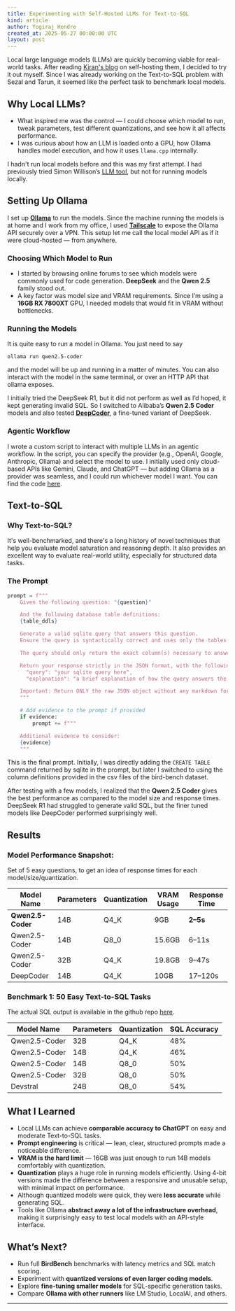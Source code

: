 ```yaml
---
title: Experimenting with Self-Hosted LLMs for Text-to-SQL
kind: article
author: Yogiraj Hendre
created_at: 2025-05-27 00:00:00 UTC
layout: post
---
```

Local large language models (LLMs) are quickly becoming viable for real-world tasks. After reading [Kiran's blog](https://blog.nilenso.com/blog/2025/05/06/local-llm-setup/) on self-hosting them, I decided to try it out myself. Since I was already working on the Text-to-SQL problem with Sezal and Tarun, it seemed like the perfect task to benchmark local models.

## Why Local LLMs?

- What inspired me was the control — I could choose which model to run, tweak parameters, test different quantizations, and see how it all affects performance.
- I was curious about how an LLM is loaded onto a GPU, how Ollama handles model execution, and how it uses `llama.cpp` internally.

I hadn't run local models before and this was my first attempt. I had previously tried Simon Willison’s [LLM tool](https://github.com/simonw/llm), but not for running models locally.

## Setting Up Ollama

I set up [**Ollama**](https://ollama.com/) to run the models. Since the machine running the models is at home and I work from my office, I used [**Tailscale**](https://tailscale.com/) to expose the Ollama API securely over a VPN. This setup let me call the local model API as if it were cloud-hosted — from anywhere.

### Choosing Which Model to Run

- I started by browsing online forums to see which models were commonly used for code generation. **DeepSeek** and the **Qwen 2.5** family stood out.
- A key factor was model size and VRAM requirements. Since I’m using a **16GB RX 7800XT** GPU, I needed models that would fit in VRAM without bottlenecks.

### Running the Models

It is quite easy to run a model in Ollama. You just need to say
```
ollama run qwen2.5-coder
```
and the model will be up and running in a matter of minutes. You can also interact with the model in the same terminal, or over an HTTP API that ollama exposes. 

I initially tried the DeepSeek R1, but it did not perform as well as I’d hoped, it kept generating invalid SQL. So I switched to Alibaba’s **Qwen 2.5 Coder** models and also tested [**DeepCoder**](https://www.together.ai/blog/deepcoder), a fine-tuned variant of DeepSeek.

### Agentic Workflow

I wrote a custom script to interact with multiple LLMs in an agentic workflow. In the script, you can specify the provider (e.g., OpenAI, Google, Anthropic, Ollama) and select the model to use. I initially used only cloud-based APIs like Gemini, Claude, and ChatGPT — but adding Ollama as a provider was seamless, and I could run whichever model I want. You can find the code [here](https://github.com/nilenso/agentic-sql-generator).

## Text-to-SQL

### Why Text-to-SQL?

It's well-benchmarked, and there's a long history of novel techniques that help you evaluate model saturation and reasoning depth. It also provides an excellent way to evaluate real-world utility, especially for structured data tasks.

### The Prompt

```python
prompt = f"""
    Given the following question: "{question}"

    And the following database table definitions:
    {table_ddls}

    Generate a valid sqlite query that answers this question.
    Ensure the query is syntactically correct and uses only the tables and columns defined above.

    The query should only return the exact column(s) necessary to answer the question. Avoid including extra data unless it's the answer.

    Return your response strictly in the JSON format, with the following fields:
      "query": "your sqlite query here",
      "explanation": "a brief explanation of how the query answers the question"

    Important: Return ONLY the raw JSON object without any markdown formatting, code blocks, or additional text.
    """

    # Add evidence to the prompt if provided
    if evidence:
        prompt += f"""

    Additional evidence to consider:
    {evidence}
    """

```

This is the final prompt. Initially, I was directly adding the `CREATE TABLE` command returned by sqlite in the prompt, but later I switched to using the column definitions provided in the csv files of the bird-bench dataset. 

After testing with a few models, I realized that the **Qwen 2.5 Coder** gives the best performance as compared to the model size and response times. DeepSeek R1 had struggled to generate valid SQL, but the finer tuned models like DeepCoder performed surprisingly well.

## Results

### Model Performance Snapshot:

Set of 5 easy questions, to get an idea of response times for each model/size/quantization.

| Model Name | Parameters | Quantization | VRAM Usage | Response Time |
| --- | --- | --- | --- | --- | 
| **Qwen2.5-Coder** | 14B | Q4_K | 9GB | **2–5s** |
| Qwen2.5-Coder | 14B | Q8_0 | 15.6GB | 6–11s |
| Qwen2.5-Coder | 32B | Q4_K | 19.8GB | 9–47s |
| DeepCoder | 14B | Q4_K | 10GB | 17–120s |

### Benchmark 1: 50 Easy Text-to-SQL Tasks
The actual SQL output is available in the github repo [here](https://github.com/nilenso/agentic-sql-generator).

| Model Name | Parameters | Quantization | SQL Accuracy |
| --- | --- | --- | --- |
| Qwen2.5-Coder | 32B | Q4_K | 48% |
| Qwen2.5-Coder | 14B | Q4_K | 46% |
| Qwen2.5-Coder | 14B | Q8_0 | 50% |
| Qwen2.5-Coder | 32B | Q8_0 | 50% |
| Devstral | 24B | Q8_0 | 54% |

## What I Learned

- Local LLMs can achieve **comparable accuracy to ChatGPT** on easy and moderate Text-to-SQL tasks.
- **Prompt engineering** is critical — lean, clear, structured prompts made a noticeable difference.
- **VRAM is the hard limit** — 16GB was just enough to run 14B models comfortably with quantization.
- **Quantization** plays a huge role in running models efficiently. Using 4-bit versions made the difference between a responsive and unusable setup, with minimal impact on performance.
- Although quantized models were quick, they were **less accurate** while generating SQL.
- Tools like Ollama **abstract away a lot of the infrastructure overhead**, making it surprisingly easy to test local models with an API-style interface.

## What’s Next?

- Run full **BirdBench** benchmarks with latency metrics and SQL match scoring.
- Experiment with **quantized versions of even larger coding models**.
- Explore **fine-tuning smaller models** for SQL-specific generation tasks.
- Compare **Ollama with other runners** like LM Studio, LocalAI, and others.

---
